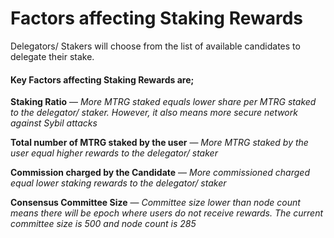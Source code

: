 # Factors affecting Staking Rewards

Delegators/ Stakers will choose from the list of available candidates to delegate their stake.

#### **Key Factors affecting Staking Rewards are;** <a href="#020c" id="020c"></a>

**Staking Ratio** — _More MTRG staked equals lower share per MTRG staked to the delegator/ staker. However, it also means more secure network against Sybil attacks_

**Total number of MTRG staked by the user** — _More MTRG staked by the user equal higher rewards to the delegator/ staker_

**Commission charged by the Candidate** — _More commissioned charged equal lower staking rewards to the delegator/ staker_

**Consensus Committee Size** — _Committee size lower than node count means there will be epoch where users do not receive rewards. The current committee size is 500 and node count is 285_
